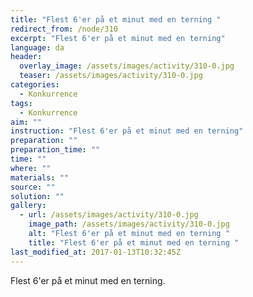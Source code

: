 ```yaml
---
title: "Flest 6'er på et minut med en terning "
redirect_from: /node/310
excerpt: "Flest 6'er på et minut med en terning"
language: da
header:
  overlay_image: /assets/images/activity/310-0.jpg
  teaser: /assets/images/activity/310-0.jpg
categories: 
  - Konkurrence
tags: 
  - Konkurrence
aim: ""
instruction: "Flest 6'er på et minut med en terning"
preparation: ""
preparation_time: ""
time: ""
where: ""
materials: ""
source: ""
solution: ""
gallery:
  - url: /assets/images/activity/310-0.jpg
    image_path: /assets/images/activity/310-0.jpg
    alt: "Flest 6'er på et minut med en terning "
    title: "Flest 6'er på et minut med en terning "
last_modified_at: 2017-01-13T10:32:45Z
---
```

Flest 6'er på et minut med en terning.
